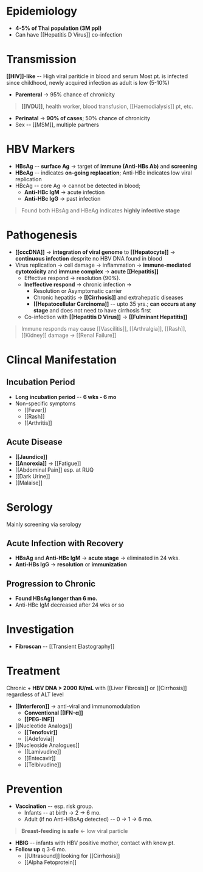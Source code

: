 # Epidemiology
- **4-5% of Thai population (3M ppl)**
- Can have [[Hepatitis D Virus]] co-infection

# Transmission
**[[HIV]]-like** -- High viral pariticle in blood and serum
Most pt. is infected since childhood, newly acquired infection as adult is low (5-10%)
- **Parenteral** -> 95% chance of chronicity
> **[[IVDU]]**, health worker, blood transfusion, [[Haemodialysis]] pt, etc.
- **Perinatal** -> **90% of cases**; 50% chance of chronicity
- Sex -- [[MSM]], multiple partners

# HBV Markers
- **HBsAg** -- **surface Ag** -> target of **immune (Anti-HBs Ab)** and **screening**
- **HBeAg** -- indicates **on-going replacation**; Anti-HBe indicates low viral replication
- HBcAg -- core Ag -> cannot be detected in blood;
	- **Anti-HBc IgM** -> acute infection
	- **Anti-HBc IgG** -> past infection
> Found both HBsAg and HBeAg indicates **highly infective stage** 

# Pathogenesis
- **[[cccDNA]]** -> **integration of viral genome** to **[[Hepatocyte]]** -> **continuous infection** desprite no HBV DNA found in blood
- Virus replication -> cell damage -> inflammation -> **immune-mediated cytotoxicity** and **immune complex** -> **acute [[Hepatitis]]**
	- Effective respond -> resolution (90%).
	- **Ineffective respond** -> chronic infection ->
		- Resolution or Asymptomatic carrier
		- Chronic hepatitis -> **[[Cirrhosis]]** and extrahepatic diseases
		- **[[Hepatocellular Carcinoma]]** -- upto 35 yrs.; **can occurs at any stage** and does not need to have cirrhosis first
	- Co-infection with **[[Hepatitis D Virus]]** -> **[[Fulminant Hepatitis]]**
> Immune responds may cause [[Vascilitis]], [[Arthralgia]], [[Rash]], [[Kidney]] damage -> [[Renal Failure]]

# Clincal Manifestation
## Incubation Period
- **Long incubation period** -- **6 wks - 6 mo**
- Non-specific symptoms
	- [[Fever]]
	- [[Rash]]
	- [[Arthritis]]

## Acute Disease
- **[[Jaundice]]**
- **[[Anorexia]]** -> [[Fatigue]]
- [[Abdominal Pain]] esp. at RUQ
- [[Dark Urine]]
- [[Malaise]]

# Serology
Mainly screening via serology

## Acute Infection with Recovery
- **HBsAg** and **Anti-HBc IgM** -> **acute stage** -> eliminated in 24 wks. 
- **Anti-HBs IgG** -> **resolution** or **immunization**   

## Progression to Chronic
- **Found HBsAg longer than 6 mo.**
- Anti-HBc IgM decreased after 24 wks or so

# Investigation
- **Fibroscan** -- [[Transient Elastography]]

# Treatment
Chronic + **HBV DNA > 2000 IU/mL** with [[Liver Fibrosis]] or [[Cirrhosis]] regardless of ALT level

- **[[Interferon]]** -> anti-viral and immunomodulation
	- **Conventional [[IFN-α]]**
	- **[[PEG-INF]]**
- [[Nucleotide Analogs]]
	- **[[Tenofovir]]**
	- [[Adefovia]]
- [[Nucleoside Analogues]]
	- [[Lamivudine]]
	- [[Entecavir]]
	- [[Telbivudine]]

# Prevention
- **Vaccination** -- esp. risk group. 
	- Infants -- at birth -> 2 -> 6 mo.
	- Adult (if no Anti-HBsAg detected) -- 0 -> 1 -> 6 mo.
> **Breast-feeding is safe** <- low viral particle
- **HBIG** -- infants with HBV positive mother, contact with know pt.
- **Follow up** q 3-6 mo.
	- [[Ultrasound]] looking for [[Cirrhosis]]
	- [[Alpha Fetoprotein]]